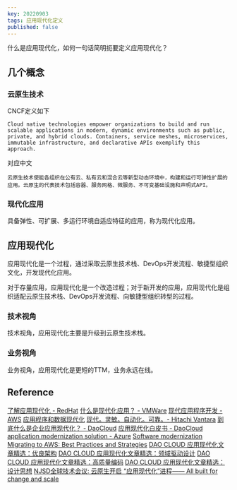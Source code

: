 ```yaml
---
key: 20220903
tags: 应用现代化定义
published: false
---
```


什么是应用现代化，如何一句话简明扼要定义应用现代化？<!--more-->

## 几个概念

### 云原生技术

CNCF定义如下

```Cloud native technologies empower organizations to build and run scalable applications in modern, dynamic environments such as public, private, and hybrid clouds. Containers, service meshes, microservices, immutable infrastructure, and declarative APIs exemplify this approach.```

对应中文

```云原生技术使能各组织在公有云、私有云和混合云等新型动态环境中，构建和运行可弹性扩展的应用。云原生的代表技术包括容器、服务网格、微服务、不可变基础设施和声明式API。```

### 现代化应用

具备弹性、可扩展、多运行环境自适应特征的应用，称为现代化应用。

## 应用现代化

应用现代化是一个过程，通过采取云原生技术栈、DevOps开发流程、敏捷型组织文化，开发现代化应用。

对于存量应用，应用现代化是一个改造过程；对于新开发的应用，应用现代化是组织适配云原生技术栈、DevOps开发流程、向敏捷型组织转型的过程。

### 技术视角

技术视角，应用现代化主要是升级到云原生技术栈。

### 业务视角

业务视角，应用现代化是更短的TTM，业务永远在线。


## Reference

[了解应用现代化 - RedHat](https://www.redhat.com/zh/topics/application-modernization)
[什么是现代化应用？ - VMWare](https://blogs.vmware.com/china/2020/03/30/%E4%BB%80%E4%B9%88%E6%98%AF%E7%8E%B0%E4%BB%A3%E5%8C%96%E5%BA%94%E7%94%A8%EF%BC%9F/)
[现代应用程序开发 - AWS](https://aws.amazon.com/cn/modern-apps/)
[应用程序和数据现代化](https://azure.microsoft.com/zh-cn/solutions/application-and-database-modernization/#overview)
[现代。灵敏。自动化。可靠。- Hitachi Vantara](https://www.hitachivantara.com/zh-cn/services/consulting-services/application-modernization.html)
[到底什么是企业应用现代化？ - DaoCloud](http://blog.daocloud.io/8162.html)
[应用现代化白皮书 - DaoCloud](https://www.daocloud.io/amz)
[application modernization solution - Azure](https://azure.microsoft.com/en-us/solutions/application-modernization/)
[Software modernization](https://en.wikipedia.org/wiki/Software_modernization)
[Migrating to AWS: Best Practices and Strategies](https://d1.awsstatic.com/Migration/migrating-to-aws-ebook.pdf)
[DAO CLOUD 应用现代化文章精选：优良架构](https://paper.daocloud.io/Excellent_Architecture.pdf)
[DAO CLOUD 应用现代化文章精选：领域驱动设计](https://paper.daocloud.io/Domain_Driven_Design.pdf)
[DAO CLOUD 应用现代化文章精选：高质量编码](https://paper.daocloud.io/High_Quality_Coding.pdf)
[DAO CLOUD 应用现代化文章精选：设计思想](https://paper.daocloud.io/Thinking_In_Design.pdf)
[ NJSD全球技术会议: 云原生开启 “应用现代化”进程—— All built for change and scale](https://mp.weixin.qq.com/s/TMX6lTf-MyJXp3AEXpf_PA)

